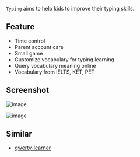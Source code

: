 `Typing` aims to help kids to improve their typing skills.

## Feature

* Time control
* Parent account care
* Small game
* Customize vocabulary for typing learning
* Query vocabulary meaning online
* Vocabulary from IELTS, KET, PET

## Screenshot

![image](https://github.com/LinuxSuRen/typing/assets/1450685/2ebcfbfd-11ca-47f2-a7e9-fb9c5cc0024c)

![image](https://github.com/LinuxSuRen/typing/assets/1450685/8a4c02a7-1070-4e2f-a143-416edc123efd)

## Similar

* [qwerty-learner](https://github.com/RealKai42/qwerty-learner)
